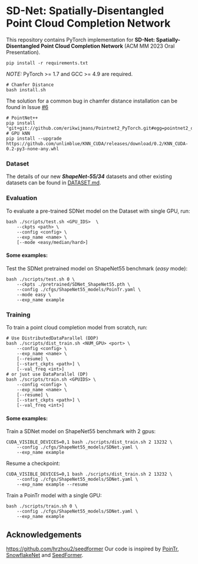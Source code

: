 # SD-Net: Spatially-Disentangled Point Cloud Completion Network
This repository contains PyTorch implementation for __SD-Net: Spatially-Disentangled Point Cloud Completion Network__ (ACM MM 2023 Oral Presentation).

```
pip install -r requirements.txt
```
*NOTE:* PyTorch >= 1.7 and GCC >= 4.9 are required.

```
# Chamfer Distance
bash install.sh
```
The solution for a common bug in chamfer distance installation can be found in Issue [#6](https://github.com/yuxumin/PoinTr/issues/6)
```
# PointNet++
pip install "git+git://github.com/erikwijmans/Pointnet2_PyTorch.git#egg=pointnet2_ops&subdirectory=pointnet2_ops_lib"
# GPU kNN
pip install --upgrade https://github.com/unlimblue/KNN_CUDA/releases/download/0.2/KNN_CUDA-0.2-py3-none-any.whl
```

### Dataset

The details of our new ***ShapeNet-55/34*** datasets and other existing datasets can be found in [DATASET.md](./DATASET.md).

### Evaluation

To evaluate a pre-trained SDNet model on the Dataset with single GPU, run:

```
bash ./scripts/test.sh <GPU_IDS>  \
    --ckpts <path> \
    --config <config> \
    --exp_name <name> \
    [--mode <easy/median/hard>]
```

####  Some examples:

Test the SDNet pretrained model on ShapeNet55 benchmark (*easy* mode):
```
bash ./scripts/test.sh 0 \
    --ckpts ./pretrained/SDNet_ShapeNet55.pth \
    --config ./cfgs/ShapeNet55_models/PoinTr.yaml \
    --mode easy \
    --exp_name example
```
### Training

To train a point cloud completion model from scratch, run:

```
# Use DistributedDataParallel (DDP)
bash ./scripts/dist_train.sh <NUM_GPU> <port> \
    --config <config> \
    --exp_name <name> \
    [--resume] \
    [--start_ckpts <path>] \
    [--val_freq <int>]
# or just use DataParallel (DP)
bash ./scripts/train.sh <GPUIDS> \
    --config <config> \
    --exp_name <name> \
    [--resume] \
    [--start_ckpts <path>] \
    [--val_freq <int>]
```
####  Some examples:
Train a SDNet model on ShapeNet55 benchmark with 2 gpus:
```
CUDA_VISIBLE_DEVICES=0,1 bash ./scripts/dist_train.sh 2 13232 \
    --config ./cfgs/ShapeNet55_models/SDNet.yaml \
    --exp_name example
```
Resume a checkpoint:
```
CUDA_VISIBLE_DEVICES=0,1 bash ./scripts/dist_train.sh 2 13232 \
    --config ./cfgs/ShapeNet55_models/SDNet.yaml \
    --exp_name example --resume
```

Train a PoinTr model with a single GPU:
```
bash ./scripts/train.sh 0 \
    --config ./cfgs/ShapeNet55_models/SDNet.yaml \
    --exp_name example
```

## Acknowledgements
https://github.com/hrzhou2/seedformer
Our code is inspired by [PoinTr](https://github.com/yuxumin/PoinTr), [SnowflakeNet](https://github.com/AllenXiangX/SnowflakeNet) and [SeedFormer](https://github.com/hrzhou2/seedformer).
